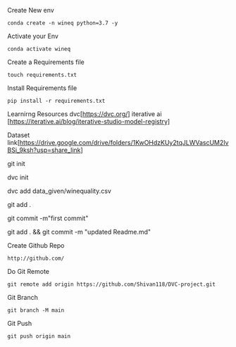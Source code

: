Create New env
```
conda create -n wineq python=3.7 -y
```
Activate your Env
```
conda activate wineq
```
Create a Requirements file
```
touch requirements.txt
```
Install Requirements file
```
pip install -r requirements.txt
```
Learnirng Resources
dvc[https://dvc.org/]
iterative ai [https://iterative.ai/blog/iterative-studio-model-registry]


Dataset link[https://drive.google.com/drive/folders/1KwOHdzKUy2tqJLWVascUM2IvBSi_9ksh?usp=share_link]

git init

dvc init

dvc add data_given/winequality.csv

git add .

git commit -m"first commit"

git add . && git commit -m "updated Readme.md"

Create Github Repo
```
http://github.com/
```
Do Git Remote
```
git remote add origin https://github.com/Shivan118/DVC-project.git
```
Git Branch

```
git branch -M main
```
Git Push
```
git push origin main
```


